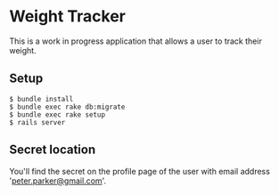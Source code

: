 # Weight Tracker

This is a work in progress application that allows a user to track their
weight.

## Setup

~~~
$ bundle install
$ bundle exec rake db:migrate
$ bundle exec rake setup
$ rails server
~~~

## Secret location

You'll find the secret on the profile page of the user with email address
'peter.parker@gmail.com'.
